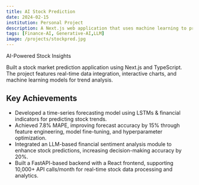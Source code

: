 ```yaml
---
title: AI Stock Prediction
date: 2024-02-15
institution: Personal Project
description: A Next.js web application that uses machine learning to predict stock market trends. Built with TypeScript and integrates with various financial APIs.
tags: [Finance-AI, Generative-AI,LLM]
image: /projects/stockpred.jpg
---
```

AI-Powered Stock Insights

Built a stock market prediction application using Next.js and TypeScript. The project features real-time data integration, interactive charts, and machine learning models for trend analysis. 

## Key Achievements

- Developed a time-series forecasting model using LSTMs & financial indicators for predicting stock trends.
- Achieved 7.8% MAPE, improving forecast accuracy by 15% through feature engineering, model fine-tuning, and hyperparameter optimization.
- Integrated an LLM-based financial sentiment analysis module to enhance stock predictions, increasing decision-making accuracy by 20%.
- Built a FastAPI-based backend with a React frontend, supporting 10,000+ API calls/month for real-time stock data processing and analytics.
 